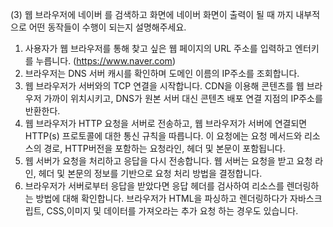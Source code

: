 (3) 웹 브라우저에 네이버 를 검색하고 화면에 네이버 화면이 출력이 될 때 까지 내부적으로 어떤 동작들이 수행이 되는지 설명해주세요.

1. 사용자가 웹 브라우저를 통해 찾고 싶은 웹 페이지의 URL 주소를 입력하고 엔터키를 누릅니다. (https://www.naver.com)
2. 브라우저는 DNS 서버 캐시를 확인하며 도메인 이름의 IP주소를 조회합니다.
3. 웹 브라우저가 서버와의 TCP 연결을 시작합니다. CDN을 이용해 콘텐츠를 웹 브라우저 가까이 위치시키고, DNS가 원본 서버 대신 콘텐츠 배포 연결 지점의 IP주소를 반환한다.
4. 웹 브라우저가 HTTP 요청을 서버로 전송하고, 웹 브라우저가 서버에 연결되면 HTTP(s) 프로토콜에 대한 통신 규칙을 따릅니다. 이 요청에는 요청 메서드와 리소스의 경로, HTTP버전을 포함하는 요청라인, 헤더 및 본문이 포함됩니다.
5. 웹 서버가 요청을 처리하고 응답을 다시 전송합니다. 웹 서버는 요청을 받고 요청 라인, 헤더 및 본문의 정보를 기반으로 요청 처리 방법을 결정합니다. 
6. 브라우저가 서버로부터 응답을 받았다면 응답 헤더를 검사하여 리소스를 렌더링하는 방법에 대해 확인합니다. 브라우저가 HTML을 파싱하고 렌더링하다가 자바스크립트, CSS,이미지 및 데이터를 가져오라는 추가 요청 하는 경우도 있습니다. 
